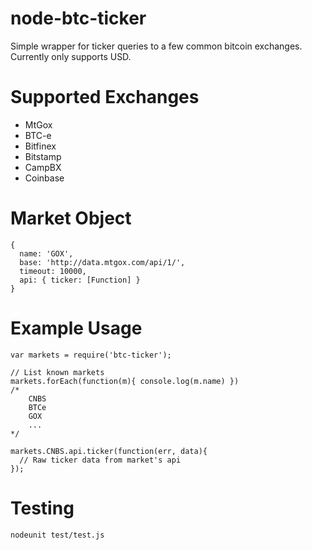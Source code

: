 node-btc-ticker
===============

Simple wrapper for ticker queries to a few common bitcoin exchanges.
Currently only supports USD.


Supported Exchanges
===================
* MtGox
* BTC-e
* Bitfinex
* Bitstamp
* CampBX
* Coinbase


Market Object
=============
```
{
  name: 'GOX',
  base: 'http://data.mtgox.com/api/1/',
  timeout: 10000,
  api: { ticker: [Function] }
}
```
Example Usage
=============
```
var markets = require('btc-ticker');

// List known markets
markets.forEach(function(m){ console.log(m.name) })
/*  
    CNBS
    BTCe
    GOX
    ...
*/

markets.CNBS.api.ticker(function(err, data){
  // Raw ticker data from market's api
}); 
```

Testing
========
`nodeunit test/test.js`
